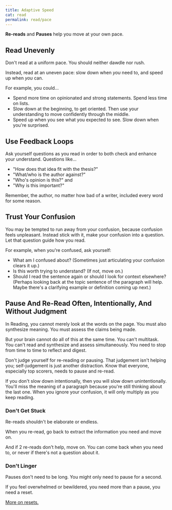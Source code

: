 ```yaml
---
title: Adaptive Speed
cat: read
permalink: read/pace
---
```


**Re-reads** and **Pauses** help you move at your own pace.

## Read Unevenly

Don't read at a uniform pace. You should neither dawdle nor rush.

Instead, read at an uneven pace: slow down when *you* need to, and speed up when *you* can.

For example, you could...
- Spend more time on opinionated and strong statements. Spend less time on lists.
- Slow down at the beginning, to get oriented. Then use your understanding to move confidently through the middle.
- Speed up when you see what you expected to see. Slow down when you're surprised.

## Use Feedback Loops

Ask yourself questions as you read in order to both check and enhance your understand. Questions like...

- "How does that idea fit with the thesis?"
- "What/who is the author against?"
- "Who's opinion is this?" and
- "Why is this important?"

Remember, the author, no matter how bad of a writer, included every word for some reason.

## Trust Your Confusion

You may be tempted to run away from your confusion, because confusion feels unpleasant. Instead stick with it, make your confusion into a question. Let that question guide how you read.

For example, when you're confused, ask yourself:

- What am I confused about? (Sometimes just articulating your confusion clears it up.)
- Is this worth trying to understand? (If not, move on.)
- Should I read the sentence again or should I look for context elsewhere? (Perhaps looking back at the topic sentence of the paragraph will help. Maybe there's a clarifying example or definition coming up next.)

## Pause And Re-Read Often, Intentionally, And Without Judgment

In Reading, you cannot merely look at the words on the page. You must also synthesize meaning. You must assess the claims being made. 

But your brain cannot do all of this at the same time. You can't multitask. You can't read and synthesize and assess simultaneously. You need to stop from time to time to reflect and digest.

Don't judge yourself for re-reading or pausing. That judgement isn't helping you; self-judgement is just another distraction. Know that everyone, especially top scorers, needs to pause and re-read.

If you don't slow down intentionally, then you will slow down unintentionally. You'll miss the meaning of a paragraph because you're still thinking about the last one. When you ignore your confusion, it will only multiply as you keep reading.

### Don't Get Stuck

Re-reads shouldn't be elaborate or endless. 

When you re-read, go back to extract the information you need and move on. 

And if 2 re-reads don't help, move on. You can come back when you need to, or never if there's not a question about it.

### Don't Linger

Pauses don't need to be long. You might only need to pause for a second.

If you feel overwhelmed or bewildered, you need more than a pause, you need a reset.

[More on resets.][reset]

[reset]: ../time/resets.html
